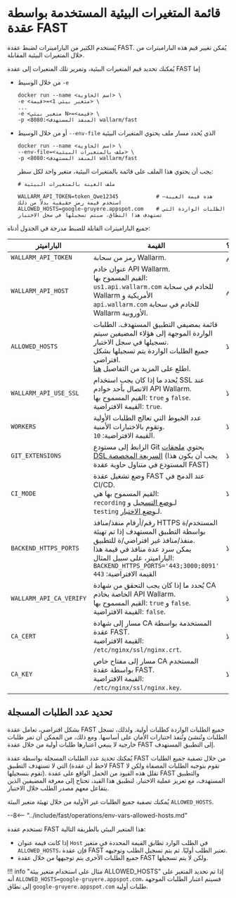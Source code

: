 [doc-dsl-ext]:              ../dsl/intro.md
[doc-record-mode]:          ../poc/ci-mode-recording.md
[doc-test-mode]:            ../poc/ci-mode-testing.md

[anchor-allowed-hosts]:     #limiting-the-number-of-requests-to-be-recorded

# قائمة المتغيرات البيئية المستخدمة بواسطة عقدة FAST

يُستخدم الكثير من الباراميترات لضبط عقدة FAST. يُمكن تغيير قيم هذه الباراميترات من خلال المتغيرات البيئية المقابلة.

يُمكنك تحديد قيم المتغيرات البيئية، وتمرير تلك المتغيرات إلى عقدة FAST إما
* من خلال الوسيط `-e`

    ```
    docker run --name <اسم الحاوية> \
    -e <متغير بيئي 1>=<قيمة> \
    ... 
    -e <متغير بيئي N>=<قيمة> \
    -p <المنفذ المستهدف>:8080 wallarm/fast
    ```
    
* أو من خلال الوسيط `--env-file` الذي يُحدد مسار ملف يحتوي المتغيرات البيئية

    ```
    docker run --name <اسم الحاوية> \
    --env-file=<ملف بالمتغيرات البيئية> \
    -p <المنفذ المستهدف>:8080 wallarm/fast
    ```
    
    يجب أن يحتوي هذا الملف على قائمة بالمتغيرات البيئية، متغير واحد لكل سطر:

    ```
    # ملف العينة بالمتغيرات البيئية

    WALLARM_API_TOKEN=token_Qwe12345            # هذه قيمة العينة—استخدم قيمة رمز حقيقية بدلاً من ذلك
    ALLOWED_HOSTS=google-gruyere.appspot.com    # الطلبات الواردة التي تستهدف هذا النطاق، سيتم تسجيلها في سجل الاختبار
    ```

جميع الباراميترات القابلة للضبط مدرجة في الجدول أدناه:

| الباراميتر               | القيمة     | مطلوب؟ |
|-----------------------	| --------	| --------	|
| `WALLARM_API_TOKEN`   	| رمز من سحابة Wallarm. | نعم |
| `WALLARM_API_HOST`    	| عنوان خادم API Wallarm. <br>القيم المسموح بها: <br>`us1.api.wallarm.com` للخادم في سحابة Wallarm الأمريكية و<br>`api.wallarm.com` للخادم في سحابة Wallarm الأوروبية. | نعم |
| `ALLOWED_HOSTS`        | قائمة بمضيفي التطبيق المستهدف. الطلبات الواردة الموجهة إلى هؤلاء المضيفين سيتم تسجيلها في سجل الاختبار.<br>جميع الطلبات الواردة يتم تسجيلها بشكل افتراضي.<br>اطلع على المزيد من التفاصيل [هنا][anchor-allowed-hosts].| لا |
| `WALLARM_API_USE_SSL`  | يُحدد ما إذا كان يجب استخدام SSL عند الاتصال بأحد خوادم API Wallarm.<br>القيم المسموح بها: `true` و `false`.<br>القيمة الافتراضية: `true`. | لا |
| `WORKERS`              | عدد الخيوط التي تعالج الطلبات الأولية وتقوم بالاختبارات الأمنية.<br>القيمة الافتراضية: `10`. | لا |
| `GIT_EXTENSIONS`       | الرابط إلى مستودع Git يحتوي [ملحقات DSL السريعة المخصصة][doc-dsl-ext] (يجب أن يكون هذا المستودع في متناول حاوية عقدة FAST) | لا |
| `CI_MODE`              | وضع تشغيل عقدة FAST عند الدمج في CI/CD. <br>القيم المسموح بها هي: <br>`recording` لـ[وضع التسجيل][doc-record-mode] و<br>`testing` لـ[وضع الاختبار][doc-test-mode]. | لا |
| `BACKEND_HTTPS_PORTS`  | رقم/أرقام منفذ/منافذ HTTPS المستخدم/ة بواسطة التطبيق المستهدف إذا تم تهيئة منفذ/منافذ غير افتراضي/ة للتطبيق.<br>يمكن سرد عدة منافذ في قيمة هذا الباراميتر، على سبيل المثال: <br>`BACKEND_HTTPS_PORTS='443;3000;8091'`<br>القيمة الافتراضية: `443` | لا |
| `WALLARM_API_CA_VERIFY` | يُحدد ما إذا كان يجب التحقق من شهادة CA الخاصة بخادم API Wallarm.<br>القيم المسموح بها: `true` و `false`.<br>القيمة الافتراضية: `false`. | لا |
| `CA_CERT`              | مسار إلى شهادة CA المستخدمة بواسطة عقدة FAST.<br>القيمة الافتراضية: `/etc/nginx/ssl/nginx.crt`. | لا |
| `CA_KEY`               | مسار إلى مفتاح خاص CA المستخدم بواسطة عقدة FAST. <br>القيمة الافتراضية: `/etc/nginx/ssl/nginx.key`. | لا |


## تحديد عدد الطلبات المسجلة

بشكل افتراضي، تعامل عقدة FAST جميع الطلبات الواردة كطلبات أولية. ولذلك، تسجل الطلبات وتُنشئ وتُنفذ اختبارات الأمان على أساسها. ومع ذلك، من الممكن أن تمر طلبات خارجية لا ينبغي اعتبارها طلبات أولية من خلال عقدة FAST إلى التطبيق المستهدف.

يُمكنك تحديد عدد الطلبات المسجلة بواسطة عقدة FAST من خلال تصفية جميع الطلبات التي لا تستهدف التطبيق (لاحظ أن عقدة FAST تقوم بتوجيه الطلبات المصفاة ولكن لا تقوم بتسجيلها). تقلل هذه القيود من الحمل الواقع على عقدة FAST والتطبيق المستهدف، مع تعزيز عملية الاختبار. لتطبيق هذا القيد، تحتاج إلى معرفة المضيفين الذين يتفاعل معهم مصدر الطلب خلال الاختبار.

يُمكنك تصفية جميع الطلبات غير الأولية من خلال تهيئة متغير البيئة `ALLOWED_HOSTS`.

--8<--  "../include/fast/operations/env-vars-allowed-hosts.md"

تستخدم عقدة FAST هذا المتغير البيئي بالطريقة التالية:
* إذا كانت قيمة عنوان `Host` في الطلب الوارد تطابق القيمة المحددة في متغير `ALLOWED_HOSTS`، فإن عقدة FAST تعتبر الطلب أوليًا. ثم يتم تسجيل الطلب وتوجيهه.
* جميع الطلبات الأخرى يتم توجيهها من خلال عقدة FAST ولكن لا يتم تسجيلها.

!!! info "مثال على استخدام متغير بيئة ALLOWED_HOSTS"
    إذا تم تحديد المتغير على أنه `ALLOWED_HOSTS=google-gruyere.appspot.com`، فسيتم اعتبار الطلبات الموجهة إلى نطاق `google-gruyere.appspot.com` طلبات أولية.